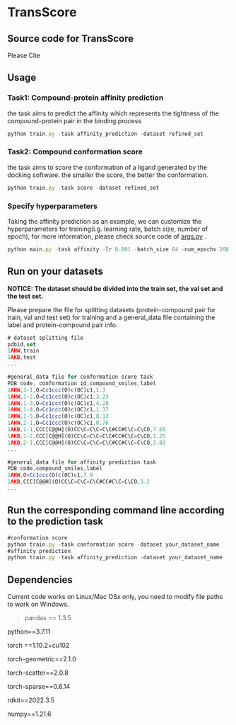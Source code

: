 # TransScore

## **Source code for TransScore**

Please Cite
 

## Usage

### Task1: Compound-protein affinity prediction

the task aims to predict the affinity which represents the tightness of the compound-protein pair in the binding process

```jsx
python train.py -task affinity_prediction -dataset refined_set
```

### Task2: Compound conformation score

the task aims to score the conformation of a ligand generated by the docking software. the smaller the score, the better the conformation.

```jsx
python train.py -task score -dataset refined_set
```

### Specify hyperparameters

Taking the affinity prediction as an example, we can customize the hyperparameters for training(i.g. learning rate, batch size, number of epoch), for more information, please check source code of [args.py](http://args.py) .

```jsx
python main.py -task affinity -lr 0.001 -batch_size 64 -num_epochs 200
```

## **Run on your datasets**

**NOTICE: The dataset should be divided into the train set,  the val set and the test set.**

Please prepare the file for splitting datasets (protein-compound pair for train, val and test set) for training and a general_data file containing the label and protein-compound pair info. 

```jsx
# dataset splitting file 
pdbid,set
1AHW,train
1AKB,test
...

#general_data file for conformation score task
PDB code, conformation id,compound_smiles,label
1AHW,1-1,O=Cc1ccc(O)c(OC)c1,1.3
1AHW,1-2,O=Cc1ccc(O)c(OC)c1,3.23
1AHW,1-3,O=Cc1ccc(O)c(OC)c1,4.28
1AHW,1-4,O=Cc1ccc(O)c(OC)c1,1.37
1AHW,1-5,O=Cc1ccc(O)c(OC)c1,8.13
1AHW,2-1,O=Cc1ccc(O)c(OC)c1,0.76
1AKB,1-1,CCC[C@@H](O)CC\C=C\C=C\C#CC#C\C=C\CO,7.65
1AKB,1-2,CCC[C@@H](O)CC\C=C\C=C\C#CC#C\C=C\CO,1.25
1AKB,2-1,CCC[C@@H](O)CC\C=C\C=C\C#CC#C\C=C\CO,2.82
...

#general_data file for affinity prediction task
PDB code,compound_smiles,label
1AHW,O=Cc1ccc(O)c(OC)c1,7.9
1AKB,CCC[C@@H](O)CC\C=C\C=C\C#CC#C\C=C\CO,3.2
...

```

## Run the corresponding command line according to the prediction task
```jsx
#conformation score
python train.py -task conformation score -dataset your_dataset_name
#affinity prediction
python train.py -task affinity_prediction -dataset your_dataset_name

```

 

## **Dependencies**

Current code works on Linux/Mac OSx only, you need to modify file paths to work on Windows.

> pandas == 1.3.5
> 

python==3.7.11 

torch ==1.10.2+cu102 

torch-geometric==2.1.0

torch-scatter==2.0.8

torch-sparse==0.6.14 

rdkit==2022.3.5 

numpy==1.21.6
